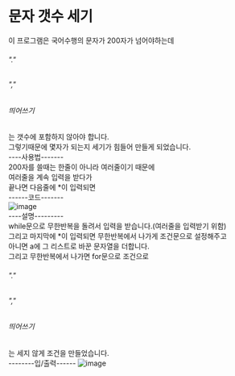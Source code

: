# 문자 갯수 세기
이 프로그램은 국어수행의 문자가 200자가 넘어야하는데 <h6>"."</h6><h6>","</h6><h6>띄어쓰기</h6> 는 갯수에 포함하지 않아야 합니다.<br>
그렇기때문에 몇자가 되는지 세기가 힘들어 만들게 되었습니다.<br>
----사용법-------<br>
200자를 쓸때는 한줄이 아니라 여러줄이기 때문에<br>
여러줄을 계속 입력을 받다가<br>
끝나면 다음줄에 *이 입력되면<br>
------코드-------<br>
![image](https://user-images.githubusercontent.com/88232976/164592899-f72ff901-8777-4f13-be8f-bf45288edab3.png)<br>
----설명---------<br>
while문으로 무한반복을 돌려서 입력을 받습니다.(여러줄을 입력받기 위함)<br>
그리고 마지막에 *이 입력되면 무한반복에서 나가게 조건문으로 설정해주고<br>
아니면 a에 그 리스트로 바꾼 문자열을 더합니다.<br>
그리고 무한반복에서 나가면 for문으로 조건으로 <h6>"."</h6><h6>","</h6><h6>띄어쓰기</h6> 는 세지 않게 조건을 만들었습니다.<br>
--------입/출력------
![image](https://user-images.githubusercontent.com/88232976/164595211-5aa27c55-3746-46b9-9658-41d863b93eab.png)
